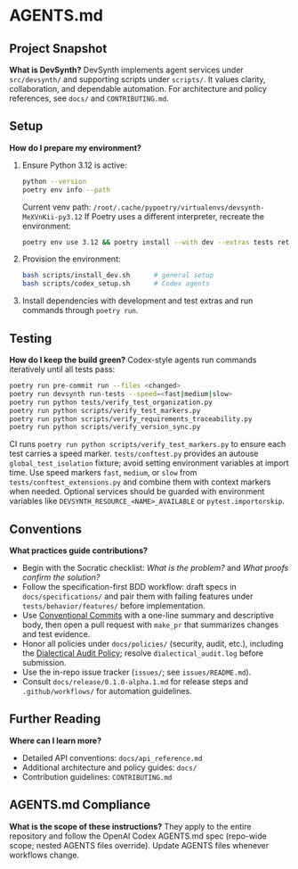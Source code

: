 # AGENTS.md

## Project Snapshot

**What is DevSynth?**
DevSynth implements agent services under `src/devsynth/` and supporting scripts under `scripts/`. It values clarity, collaboration, and dependable automation. For architecture and policy references, see `docs/` and `CONTRIBUTING.md`.

## Setup

**How do I prepare my environment?**
1. Ensure Python 3.12 is active:
   ```bash
   python --version
   poetry env info --path
   ```
   Current venv path: `/root/.cache/pypoetry/virtualenvs/devsynth-MeXVnKii-py3.12`
   If Poetry uses a different interpreter, recreate the environment:
   ```bash
   poetry env use 3.12 && poetry install --with dev --extras tests retrieval chromadb api
   ```
2. Provision the environment:
   ```bash
   bash scripts/install_dev.sh      # general setup
   bash scripts/codex_setup.sh      # Codex agents
   ```
3. Install dependencies with development and test extras and run commands through `poetry run`.

## Testing

**How do I keep the build green?**
Codex-style agents run commands iteratively until all tests pass:
```bash
poetry run pre-commit run --files <changed>
poetry run devsynth run-tests --speed=<fast|medium|slow>
poetry run python tests/verify_test_organization.py
poetry run python scripts/verify_test_markers.py
poetry run python scripts/verify_requirements_traceability.py
poetry run python scripts/verify_version_sync.py
```
CI runs `poetry run python scripts/verify_test_markers.py` to ensure each test carries a speed marker.
`tests/conftest.py` provides an autouse `global_test_isolation` fixture; avoid setting environment variables at import time. Use speed markers `fast`, `medium`, or `slow` from `tests/conftest_extensions.py` and combine them with context markers when needed. Optional services should be guarded with environment variables like `DEVSYNTH_RESOURCE_<NAME>_AVAILABLE` or `pytest.importorskip`.

## Conventions

**What practices guide contributions?**
- Begin with the Socratic checklist: *What is the problem?* and *What proofs confirm the solution?*
- Follow the specification-first BDD workflow: draft specs in `docs/specifications/` and pair them with failing features under `tests/behavior/features/` before implementation.
- Use [Conventional Commits](https://www.conventionalcommits.org/) with a one-line summary and descriptive body, then open a pull request with `make_pr` that summarizes changes and test evidence.
- Honor all policies under `docs/policies/` (security, audit, etc.), including the [Dialectical Audit Policy](docs/policies/dialectical_audit.md); resolve `dialectical_audit.log` before submission.
- Use the in-repo issue tracker (`issues/`; see `issues/README.md`).
- Consult `docs/release/0.1.0-alpha.1.md` for release steps and `.github/workflows/` for automation guidelines.

## Further Reading

**Where can I learn more?**
- Detailed API conventions: `docs/api_reference.md`
- Additional architecture and policy guides: `docs/`
- Contribution guidelines: `CONTRIBUTING.md`

## AGENTS.md Compliance

**What is the scope of these instructions?**
They apply to the entire repository and follow the OpenAI Codex AGENTS.md spec (repo-wide scope; nested AGENTS files override). Update AGENTS files whenever workflows change.
